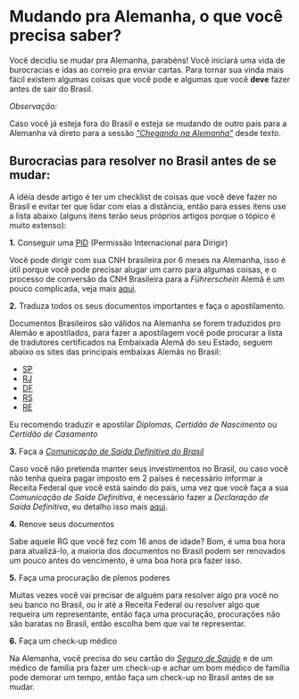 # Mudando pra Alemanha, o que você precisa saber?

Você decidiu se mudar pra Alemanha, parabéns! Você iniciará uma vida de burocracias e idas ao correio pra enviar cartas. Para tornar sua vinda mais fácil existem algumas coisas que você pode e algumas que você **deve** fazer antes de sair do Brasil.

_Observação:_

Caso você já esteja fora do Brasil e esteja se mudando de outro país para a Alemanha vá direto para a sessão _["Chegando na Alemanha"](./chegando_na_alemanha.md)_ desde texto.


## Burocracias para resolver no Brasil antes de se mudar:

A idéia desde artigo é ter um checklist de coisas que você deve fazer no Brasil e evitar ter que lidar com elas a distância, então para esses itens use a lista abaixo (alguns itens terão seus próprios artigos porque o tópico é muito extenso):

**1.** Conseguir uma [PID](http://www.detran.sp.gov.br/wps/portal/portaldetran/cidadao/habilitacao/fichaservico/solicitacaoPID) (Permissão Internacional para Dirigir)

Você pode dirigir com sua CNH brasileira por 6 meses na Alemanha, isso é útil porque você pode precisar alugar um carro para algumas coisas, e o processo de conversão da CNH Brasileira para a _Führerschein_ Alemã é um pouco complicada, veja mais [aqui](./../topicos/carteira_motorista_alemanha.md).

**2.** Traduza todos os seus documentos importantes e faça o apostilamento.

Documentos Brasileiros são válidos na Alemanha se forem traduzidos pro Alemão e apostilados, para fazer a apostilagem você pode procurar a lista de tradutores certificados na Embaixada Alemã do seu Estado, seguem abaixo os sites das principais embaixas Alemãs no Brasil:

- [SP](https://brasil.diplo.de/br-pt/representacoes/saopaulo)
- [RJ](https://brasil.diplo.de/br-pt/representacoes/rio)
- [DF](https://brasil.diplo.de/br-pt/representacoes/botschaft)
- [RS](https://brasil.diplo.de/br-pt/representacoes/portoalegrept)
- [RE](https://brasil.diplo.de/br-pt/representacoes/recifept)

Eu recomendo traduzir e apostilar _Diplomas_, _Certidão de Nascimento_ ou _Certidão de Casamento_

**3.** Faça a [_Comunicação de Saída Definitiva do Brasil_](http://www.csdp.receita.fazenda.gov.br/csdp/index.xhtml)

Caso você não pretenda manter seus investimentos no Brasil, ou caso você não tenha queira pagar imposto em 2 países é necessário informar a Receita Federal que você está saindo do país, uma vez que você faça a sua _Comunicação de Saíde Definitiva_, é necessário fazer a _Declaração de Saída Definitiva_, eu detalho isso mais [aqui](./finanças/saida_definitiva_brasil.md).

**4.** Renove seus documentos

Sabe aquele RG que você fez com 16 anos de idade? Bom, é uma boa hora para atualizá-lo, a maioria dos documentos no Brasil podem ser renovados um pouco antes do vencimento, é uma boa hora pra fazer isso.

**5.** Faça uma procuração de plenos poderes

Muitas vezes você vai precisar de alguém para resolver algo pra você no seu banco no Brasil, ou ir até a Receita Federal ou resolver algo que requeira um representante, então faça uma procuração, procurações não são baratas no Brasil, então escolha bem que vai te representar.

**6.** Faça um check-up médico

Na Alemanha, você precisa do seu cartão do [_Seguro de Saúde_](./saude/saude_na_alemanha.md) e de um médico de família pra fazer um check-up e achar um bom médico de família pode demorar um tempo, então faça um check-up no Brasil antes de se mudar.
